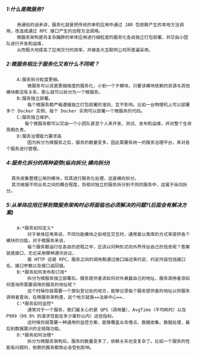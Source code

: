 ##### 1:什么是微服务?
        用通俗的话来讲，服务化就是把传统的单机应用中通过 JAR 包依赖产生的本地方法调用，改造成通过 RPC 接口产生的远程方法调用。
		微服务架构是将复杂臃肿的单体应用进行细粒度的服务化各自独立打包部署，并交由小团队进行开发和运维，
        从而极大地提高了应用交付的效率，并被各大互联网公司所普遍采用。

##### 2:微服务相比于服务化又有什么不同呢？
        A:服务拆分粒度更细。
            微服务可以说是更细维度的服务化，小到一个子模块，只要该模块依赖的资源与其他模块都没有关系，那么就可以拆分为一个微服务。
        B:服务独立部署。
            每个微服务都严格遵循独立打包部署的准则，互不影响。比如一台物理机上可以部署多个 Docker 实例，每个 Docker 实例可以部署一个微服务的代码。
        C:服务独立维护。
           每个微服务都可以交由一个小团队甚至个人来开发、测试、发布和运维，并对整个生命周期负责。
        D:服务治理能力要求高
            因为拆分为微服务之后，服务的数量变多，因此需要有统一的服务治理平台，来对各个服务进行管理。


##### 4:服务化拆分的两种姿势(纵向拆分,横向拆分)
      首先收集整理公用的模块，将其进行服务化处理，这是横向拆分。
      其次根据不同业务之间的耦合程度，将相对独立的服务拆分到不同的服务中，这属于纵向拆分。  
      
##### 5:从单体应用迁移到微服务架构时必将面临也必须解决的问题?(后面会有解决方案)
        A:*服务如何定义*
            对于单体应用来说，不同功能模块之前相互交互时，通常是以类库的方式来提供各个模块的功能。对于微服务来说，
            每个服务都运行在各自的进程之中，应该以何种形式向外界传达自己的信息呢？答案就是接口，无论采用哪种通讯协议，
            是 HTTP 还是 RPC，服务之间的调用都通过接口描述来约定，约定内容包括接口名、接口参数以及接口返回值。
        B:*服务如何发布和订阅*
            拆分为微服务独立部署后，服务提供者该如何对外暴露自己的地址，服务调用者该如何查询所需要调用的服务的地址呢？
            这个时候你就需要一个类似登记处的地方，能够记录每个服务提供者的地址以供服务调用者查询，在微服务架构里，这个地方就是==注册中心==.
        C:*服务如何监控*
            通常对于一个服务，我们最关心的是 QPS（调用量）、AvgTime（平均耗时）以及 P999（99.9% 的请求性能在多少毫秒以内）这些指标。
            这时候你就需要一种通用的监控方案，能够覆盖业务埋点、数据收集、数据处理，最后到数据展示的全链路功能。
        D:*服务如何治理*
            拆分为微服务架构后，服务的数量变多了，依赖关系也变复杂了。比如一个服务的性能有问题时，依赖的服务都势必会受到影响。